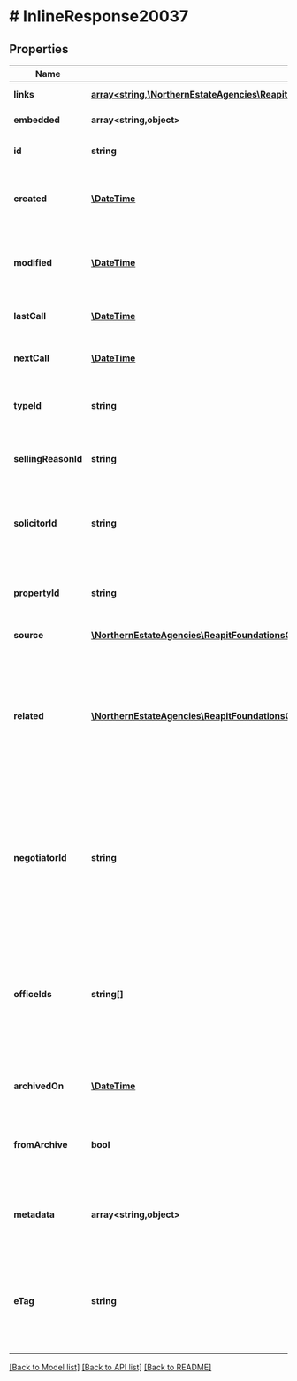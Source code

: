 # # InlineResponse20037

## Properties

Name | Type | Description | Notes
------------ | ------------- | ------------- | -------------
**links** | [**array<string,\NorthernEstateAgencies\ReapitFoundationsClient\Model\InlineResponse200Links>**](InlineResponse200Links.md) |  | [optional] [readonly]
**embedded** | **array<string,object>** |  | [optional] [readonly]
**id** | **string** | The unique identifier of the vendor | [optional]
**created** | [**\DateTime**](\DateTime.md) | The date and time when the vendor was created | [optional]
**modified** | [**\DateTime**](\DateTime.md) | The date and time when the vendor was last modified | [optional]
**lastCall** | [**\DateTime**](\DateTime.md) | The date the vendor was last called | [optional]
**nextCall** | [**\DateTime**](\DateTime.md) | The date the vendor is next due to be called | [optional]
**typeId** | **string** | The unique identifier of the type of vendor | [optional]
**sellingReasonId** | **string** | The unique identifier of the reason the vendor is selling | [optional]
**solicitorId** | **string** | The unique identifier of the solicitor associated to the vendor | [optional]
**propertyId** | **string** | The unique identifier of the property associated to the vendor | [optional]
**source** | [**\NorthernEstateAgencies\ReapitFoundationsClient\Model\InlineResponse20037Source**](InlineResponse20037Source.md) |  | [optional]
**related** | [**\NorthernEstateAgencies\ReapitFoundationsClient\Model\InlineResponse20037Related[]**](InlineResponse20037Related.md) | A collection of contacts and/or companies associated to the vendor. The first item in the collection is considered the primary relationship | [optional]
**negotiatorId** | **string** | The unique identifier of the negotiator attached to the vendor. The first item in the collection is considered the primary negotiator | [optional]
**officeIds** | **string[]** | A collection of unique identifiers of offices attached to the vendor. The first item in the collection is considered the primary office | [optional]
**archivedOn** | [**\DateTime**](\DateTime.md) | The date and time the vendor was archived | [optional]
**fromArchive** | **bool** | A flag determining whether or not the vendor is archived | [optional]
**metadata** | **array<string,object>** | App specific metadata that has been set against the vendor | [optional]
**eTag** | **string** | The ETag for the current version of the vendor. Used for managing update concurrency | [optional] [readonly]

[[Back to Model list]](../../README.md#models) [[Back to API list]](../../README.md#endpoints) [[Back to README]](../../README.md)
